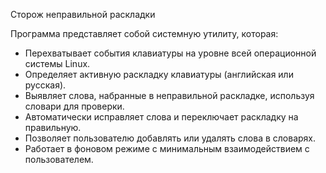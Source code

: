 Сторож неправильной раскладки

Программа представляет собой системную утилиту, которая:
-	Перехватывает события клавиатуры на уровне всей операционной системы Linux.
-	Определяет активную раскладку клавиатуры (английская или русская).
-	Выявляет слова, набранные в неправильной раскладке, используя словари для проверки.
-	Автоматически исправляет слова и переключает раскладку на правильную.
-	Позволяет пользователю добавлять или удалять слова в словарях.
-	Работает в фоновом режиме с минимальным взаимодействием с пользователем.
